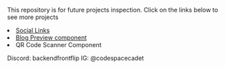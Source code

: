 This repository is for future projects inspection. Click on the links below to see more projects
<li><a href="https://backendfrontflip.github.io/spacecadetio/Socials/socials.html">Social Links</a></li>
<li><a href="https://backendfrontflip.github.io/spacecadetio/BPC-main/">Blog Preview component</a></li>
<li><a href="https://backendfrontflip.github.io/spacecadetio/QCS/mobile.html"></a>QR Code Scanner Component</li>



Discord: backendfrontflip
IG: @codespacecadet
